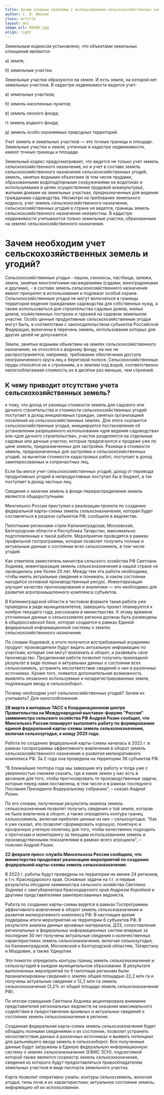```yaml
---
title: Зачем созданы проблемы с использованием сельскохозяйственных земель?
author: С. И. Ивасюк
class: article
layout: doc 
image_url: R0686.jpg    
align: right
---
```


Земельным кодексом установлено, что объектами земельных отношений являются:

а) земля;  

б) земельные участки. 

Земельные участки образуются на земле. И есть земля, на которой нет земельных участков. В кадастре недвижимости ведется учет:

а) земельных участков; 

б) земель населенных пунктов; 

в) земель лесного фонда;

г) земель водного фонда; 

д) земель особо охраняемых природных территорий. 

Учет земель и земельных участков — это точные границы и площади. Земельные участки и земли, учтенные в кадастре недвижимости, имеют точные границы и площади. 

Земельный кодекс предусматривает, что ведется не только учет земель сельскохозяйственного назначения, но и учет в составе земель сельскохозяйственного назначения сельскохозяйственных угодий, земель, занятых водными объектами (в том числе прудами, образованными водоподпорными сооружениями на водотоках и используемыми в целях осуществления прудовой аквакультуры), жилыми домами на земельных участках, предназначенных для ведения гражданами садоводства. Несмотря на требования земельного кодекса, учет земель сельскохозяйственного назначения, сельскохозяйственных угодий в стране не ведется, границы земель сельскохозяйственного назначения неизвестны. В кадастре недвижимости учитываются только земельные участки, образованные на землях сельскохозяйственного назначения.

# **Зачем необходим учет сельскохозяйственных земель и угодий?**

Сельскохозяйственные угодья - пашни, сенокосы, пастбища, залежи, земли, занятые многолетними насаждениями (садами, виноградниками и другими), - в составе земель сельскохозяйственного назначения имеют приоритет в использовании и подлежат особой охране. Сельскохозяйственные угодья не могут включаться в границы территории ведения гражданами садоводства для собственных нужд, а также использоваться для строительства садовых домов, жилых домов, хозяйственных построек и гаражей на садовом земельном участке. Особо ценные продуктивные сельскохозяйственные угодья могут быть, в соответствии с законодательством субъектов Российской Федерации, включены в перечень земель, использование которых для других целей не допускается.

Земли, занятые водными объектами на землях сельскохозяйственного назначения, не относятся к водному фонду, на них не распространяется, например, требование обеспечения доступа неограниченного круга лиц к береговой полосе. Сельскохозяйственные пруды относятся не к строениям, а к землям под водой, соответственно налогооблагаемая стоимость их в десятки раз меньше, чем строений.

## **К чему приводит отсутствие учета сельскохозяйственных земель?** 

к тому, что доход от разницы стоимости земель для садового или дачного строительства и стоимости сельскохозяйственных угодий поступает в доход инициативных граждан, занятых организацией поселений на сельскохозяйственных землях. Для этого скупаются сельскохозяйственные угодья, инициируется постановление об установлении разрешенного использования «для ведения садоводства» или «для дачного строительства», участок разделяется на отдельные садовые или дачные участки, которые предлагаются к продаже уже по цене земель, предназначенных для застройки. Разница в стоимости земель, предназначенных для застройки и сельскохозяйственных угодий, за вычетом стоимости кадастровых работ, поступает в доход заинтересованных и сопричастных лиц.

Если бы велся учет сельскохозяйственных угодий, доход от перевода продуктивных угодий в непродуктивные поступал бы в бюджет, а так поступает в доход частных лиц.

Сведения о наличии земель в фонде перераспределения земель являются общедоступными.

Минсельхоз России приступил к реализации проекта по созданию федеральной карты-схемы земель сельхозназначения, которая будет составляться в разрезе субъектов РФ, сообщили в ведомстве.

Пилотными регионами стали Калининградская, Московская, Белгородская области и Республика Татарстан, максимально подготовленные к такой работе. Мероприятия проводятся в рамках профильной госпрограммы, которая позволит получить полные и актуальные данные о состоянии всех сельхозземель, в том числе угодий.

Как отметила заместитель министра сельского хозяйства РФ Светлана Ходнева, инвентаризация земель сельхозназначения в нашей стране не проводилась уже более 20 лет. Между тем эта работа необходима, чтобы иметь актуальные сведения и понимать, в каком состоянии находится основной производственный ресурс. Инвентаризация улучшит качество прогнозирования и аналитики — это необходимо для развития агропромышленного комплекса субъектов.

В Калининградской области в тестовом формате такая работа уже проведена в ряде муниципалитетов, завершить проект планируется к ноябрю текущего года, рассказали в министерстве. К этому времени уточненные данные о сельхозземлях региона должны быть размещены в общероссийской базе, которая создается в рамках Единой федеральной информационной системы о землях сельскохозяйственного назначения.

По словам Ходневой, в итоге получится востребованный аграриями продукт: производители будут видеть актуальную информацию по участкам, которые они могут вовлекать в оборот, и развивать свое производство. Проделанная работа позволит получить прикладной результат в виде полных и актуальных данных о состоянии всех сельхозземель, устранить несоответствие сведений о них в различных источниках. Кроме того, появится дополнительная возможность выявлять незаконно используемые и незарегистрированные земли, подлежащие вводу в сельхозоборот.

Почему необходим учет сельскохозяйственных угодий? Зачем их учитывать? Для налогообложения.

**28 марта в интервью ТАСС в Координационном центре Правительства на Международной выставке-форуме "Россия" замминистра сельского хозяйства РФ Андрей Разин сообщил, что Минсельхоз России планирует выполнить работу по формированию единой федеральной карты-схемы земель сельхозназначения, включая сельхозугодья, к концу 2025 года.**

Работа по созданию федеральной карты-схемы началась в 2022 г. в рамках госпрограммы эффективного вовлечения в оборот земель сельскохозяйственного назначения и развития мелиоративного комплекса РФ. За 2 года она проведена на территории 36 субъектов РФ.

"В ближайшие полтора года мы завершим эту работу и тогда уже с уверенностью сможем сказать, где и какие земли у нас есть в арсенале для того, чтобы прогнозировать те производственные задачи, которые перед нами поставлены, в том числе и в рамках последнего Послания Президента Федеральному собранию", – сказал *Андрей Разин*.

По его словам, полученные результаты анализа земель сельхозназначения позволят получить сведения о той земле, которая не была вовлечена в оборот, а также определить контура границ сельхозземель, включая наиболее ценные из них – сельхозугодья. "Как я уже сказал, это позволит сформировать хорошую, понятную и прозрачную учетную политику для того, чтобы качественно подходить к прогнозам и мониторингу за текущим использованием земель и производственными показателями в рамках всего агроцикла", – пояснил Андрей Разин.

**22 февраля пресс-служба Минсельхоза России сообщила, что министерство продолжит реализацию мероприятий по созданию федеральной карты-схемы земель сельхозназначения.**

В 2023 г. работы будут проведены на территории не менее 24 регионов, в т.ч. Краснодарского края. Основные задачи на т.г. и первые результаты обсудили замминистра сельского хозяйства *Светлана Ходнева* с замгубернатора Краснодарского края *Андреем Коробкой* и другими представителями заинтересованных ведомств.

Работа по созданию карты-схемы ведется в рамках Госпрограммы эффективного вовлечения в оборот земель сельхозназначения и развития мелиоративного комплекса РФ. В настоящее время подведены итоги мероприятий на территории 6 субъектов РФ. В результате анализа данных архивных материалов, ДЗЗ, сопоставления региональных и федеральных информационных систем впервые за последние 30 лет получены актуальные сведения о количественных характеристиках земель сельхозназначения, включая сельхозугодья, по Калининградской, Московской и Белгородской областям, Татарстану и Мордовии, а также Удмуртии. 

Это помогло определить контуры границ земель сельхозназначения и сельхозугодий в каждом муниципальном образовании. В результате выполненных мероприятий по 6 пилотным регионам были проанализированы сведения о землях общей площадью 22,2 млн га и получены актуальные сведения о 12,2 млн га земель сельхозназначения (3,2% от общей площади земель сельхозназначения РФ). 

По итогам совещания Светлана Ходнева акцентировала внимание представителей региональных ведомств на оказании максимального содействия в предоставлении архивных и актуальных сведений о состоянии земель сельхозназначения в регионе. 

Созданная федеральная карта-схема земель сельхозназначения будет обладать полными сведениями о их состоянии, позволит устранить несоответствие данных в различных источниках и выявить потенциал для дальнейшего ввода земель в сельхозоборот. Все полученные данные будут загружены в Единую федеральную информационную систему о землях сельхозназначения (ЕФИС ЗСН), подсистемой которой также является госреестр земель сельхозназначения, сведения из которого будут предоставляться правообладателям земельных участков в виде паспорта земельного участка.

Карта позволит оперативно узнать: контуры сельхозземель, включая угодья; типы почв и их характеристики; актуальное состояние земель; информацию об их использовании.